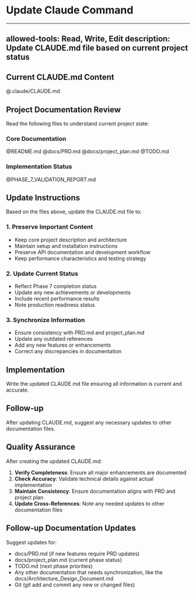 # Update Claude Command
---
allowed-tools: Read, Write, Edit
description: Update CLAUDE.md file based on current project status
---

## Current CLAUDE.md Content
@.claude/CLAUDE.md

## Project Documentation Review

Read the following files to understand current project state:

### Core Documentation
@README.md
@docs/PRD.md
@docs/project_plan.md
@TODO.md

### Implementation Status
@PHASE_7_VALIDATION_REPORT.md

## Update Instructions

Based on the files above, update the CLAUDE.md file to:

### 1. Preserve Important Content
- Keep core project description and architecture
- Maintain setup and installation instructions
- Preserve API documentation and development workflow
- Keep performance characteristics and testing strategy

### 2. Update Current Status
- Reflect Phase 7 completion status
- Update any new achievements or developments
- Include recent performance results
- Note production readiness status

### 3. Synchronize Information
- Ensure consistency with PRD.md and project_plan.md
- Update any outdated references
- Add any new features or enhancements
- Correct any discrepancies in documentation

## Implementation
Write the updated CLAUDE.md file ensuring all information is current and accurate.

## Follow-up
After updating CLAUDE.md, suggest any necessary updates to other documentation files.

## Quality Assurance

After creating the updated CLAUDE.md:

1. **Verify Completeness**: Ensure all major enhancements are documented
2. **Check Accuracy**: Validate technical details against actual implementation
3. **Maintain Consistency**: Ensure documentation aligns with PRD and project plan
4. **Update Cross-References**: Note any needed updates to other documentation files

## Follow-up Documentation Updates

Suggest updates for:
- docs/PRD.md (if new features require PRD updates)
- docs/project_plan.md (current phase status)
- TODO.md (next phase priorities)
- Any other documentation that needs synchronization, like the docs/Architecture_Design_Document.md
- Git (git add and commit any new or changed files)
